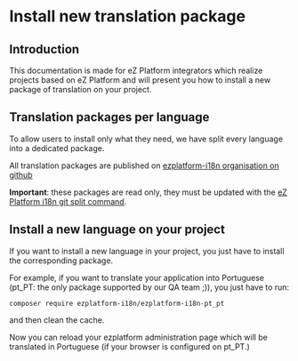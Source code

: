 # Install new translation package

## Introduction

This documentation is made for eZ Platform integrators which realize projects based on eZ Platform and will present you
how to install a new package of translation on your project.

## Translation packages per language

To allow users to install only what they need, we have split every language into a dedicated package.

All translation packages are published on [ezplatform-i18n organisation on github][ezplatform-i18n-org]

**Important**: these packages are read only, they must be updated with the [eZ Platform i18n git split command][ezplatform-i18n].

## Install a new language on your project

If you want to install a new language in your project, you just have to install the corresponding package.

For example, if you want to translate your application into Portuguese (pt_PT: the only package supported by our QA team ;)),
you just have to run:

    composer require ezplatform-i18n/ezplatform-i18n-pt_pt
    
and then clean the cache.

Now you can reload your ezplatform administration page which will be translated in Portuguese (if your browser is 
configured on pt_PT.)

[crowdin-ezplatform]: https://crowdin.com/project/ezplatform
[ezplatform-i18n-org]: https://github.com/ezplatform-i18n
[ezplatform-i18n]: https://github.com/ezsystems/ezplatform-i18n
